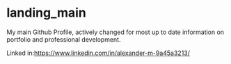 # landing_main
My main Github Profile, actively changed for most up to date information on portfolio and professional development.

Linked in:https://www.linkedin.com/in/alexander-m-9a45a3213/
